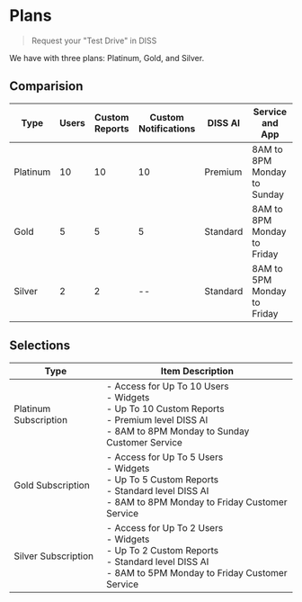 # Plans

> Request your "Test Drive" in DISS

We have with three plans: Platinum, Gold, and Silver.

## Comparision

| Type    | Users | Custom Reports | Custom Notifications | DISS AI | Service and App                |
|---------|-------|----------------|----------------------|---------|--------------------------------|
| Platinum| 10    |     10         |        10            | Premium | 8AM to 8PM Monday to Sunday    |
| Gold    | 5     |     5          |        5             | Standard| 8AM to 8PM Monday to Friday    |
| Silver  | 2     |     2          |        --            | Standard| 8AM to 5PM Monday to Friday    |


## Selections

| Type | Item Description |
| --- | --- |
| Platinum Subscription | - Access for Up To 10 Users <br>- Widgets <br>- Up To 10 Custom Reports <br>- Premium level DISS Al <br>- 8AM to 8PM Monday to Sunday Customer Service |
| Gold Subscription | - Access for Up To 5 Users <br>- Widgets <br>- Up To 5 Custom Reports <br>- Standard level DISS AI <br>- 8AM to 8PM Monday to Friday Customer Service |
| Silver Subscription | - Access for Up To 2 Users <br>- Widgets <br>- Up To 2 Custom Reports <br>- Standard level DISS AI <br>- 8AM to 5PM Monday to Friday Customer Service |